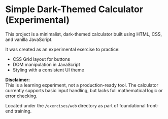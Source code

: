 # Simple Dark-Themed Calculator (Experimental)

This project is a minimalist, dark-themed calculator built using HTML, CSS, and vanilla JavaScript.

It was created as an experimental exercise to practice:

- CSS Grid layout for buttons
- DOM manipulation in JavaScript
- Styling with a consistent UI theme

**Disclaimer:**  
This is a learning experiment, not a production-ready tool. The calculator currently supports basic input handling, but lacks full mathematical logic or error checking.

Located under the `/exercises/web` directory as part of foundational front-end training.

